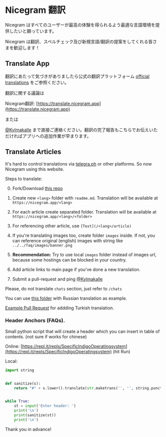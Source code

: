 # Nicegram 翻訳
Nicegram はすべてのユーザーが最高の体験を得られるよう最適な言語環境を提供したいと願っています。

Nicegram は翻訳、スペルチェック及び新規言語/翻訳の提案をしてくれる皆さまを歓迎します！

## Translate App

翻訳にあたって気づきがありましたら公式の翻訳プラットフォーム [official translations](https://translations.telegram.org/ja/ios/) をご参照ください。

翻訳に関する議論は

Nicegram翻訳: [https://translate.nicegram.app](https://translate.nicegram.app)

または

[@Kylmakalle](https://t.me/Kylmakalle) まで直接ご連絡ください。翻訳の完了報告もこちらでお伝えいただければアプリへの追加作業が早まります。

## Translate Articles

It's hard to control translations via [telegra.ph](https://telegra.ph) or other platforms. So now Nicegram using this website.

Steps to translate:


0) Fork/Download [this repo](https://github.com/nicegram/nicegram.github.io)

1) Create new `<lang>` folder with `readme.md`. Translation will be available at `https://nicegram.app/<lang>`

2) For each article create separated folder. Translation will be available at `https://nicegram.app/<lang>/<folder>`

3) For referencing other article, use `[Text](/<lang>/article)`

4) If you're translating images too, create folder `images` inside. If not, you can reference original (english) images with string like `../../faq/images/banner.png`

5) **Recommendation:** Try to use local `images` folder instead of images url, because some hostings can be blocked in your country.

6) Add article links to main page if you've done a new translation.

7) Submit a pull-request and ping [@Kylmakalle](https://t.me/Kylmakalle)

Please, do not translate `chats` section, just refer to `/chats`

You can use [this folder](https://github.com/nicegram/nicegram.github.io/tree/master/ru) with Russian translation as example.

[Example Pull Request](https://github.com/nicegram/nicegram.github.io/pull/1) for addding Turkish translation.


### Header Anchors (FAQs).

Small python script that will create a header which you can insert in table of contents. (not sure if works for chinese)

Online: [https://repl.it/repls/SpecificIndigoOperatingsystem](https://repl.it/repls/SpecificIndigoOperatingsystem) (hit Run)


Local:

```python
import string


def sanitize(s):
    return "#" + s.lower().translate(str.maketrans('', '', string.punctuation)).replace(' ', '-')


while True:
    st = input('Enter header: ')
    print('\n')
    print(sanitize(st))
    print('\n')
```


Thank you in advance!

